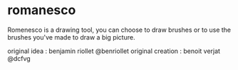 # romanesco

Romenesco is a drawing tool, you can choose to draw brushes or to use the brushes you've made to draw a big picture.

original idea : benjamin riollet @benriollet
original creation : benoit verjat @dcfvg

